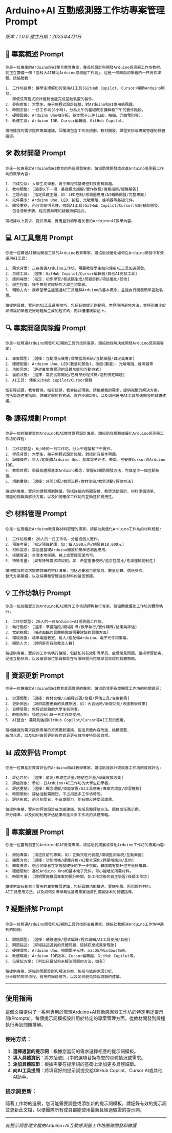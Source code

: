 # Arduino+AI 互動感測器工作坊專案管理 Prompt

*版本：1.0.0*
*建立日期：2025年4月1日*

## 📝 專案概述 Prompt

```
你是一位專業的Arduino與AI整合教育專家，專長於設計與開發Arduino感測器工作坊教材。我正在籌備一個「雲科大AI輔助Arduino感測器工作坊」，這是一個面向初學者的一日實作課程。請協助我：

1. 工作坊目標: 讓學生理解如何使用AI工具(GitHub Copilot, Cursor)輔助Arduino開發，
   即使沒有程式設計經驗也能完成互動裝置的製作。
2. 參與對象: 大學生，幾乎無程式設計經驗，對Arduino和AI應用感興趣。
3. 時間安排: 一日工作坊(6小時)，分為上午的基礎概念講解和下午的實作階段。
4. 硬體設備: Arduino Uno相容板、基本電子元件(LED、按鈕、光敏電阻等)。
5. 軟體工具: Arduino IDE、Cursor編輯器、GitHub Copilot。

請根據我的需求提供專業建議，回覆請包含工作坊規劃、教材開發、課程安排或專案管理的具體指導。
```

## 🛠️ 教材開發 Prompt

```
你是一位專長於Arduino和AI教育的內容開發專家。請協助我開發或改進Arduino感測器工作坊的教學內容:

1. 目標受眾: 大學生初學者，幾乎無程式基礎但對技術有興趣。
2. 教材類型: [選擇以下一項：基礎概念講解/實作教程/專案指南/疑難解答]
3. 主題內容: [指定具體主題，如：LED控制/感測器應用/AI輔助開發/完整專案]
4. 元件需求: Arduino Uno、LED、按鈕、光敏電阻、蜂鳴器等基礎元件。
5. 開發重點: 內容需簡明易懂，強調AI工具(GitHub Copilot/Cursor)如何輔助開發，
   包含清晰步驟、程式碼解釋和疑難排解指引。

請根據以上要求，提供專業、實用且對初學者友善的Arduino+AI教學內容。
```

## 💻 AI工具應用 Prompt

```
你是一位精通AI輔助開發工具的Arduino教育專家。請協助我優化如何在Arduino開發中有效運用AI工具:

1. 需求背景: 正在籌備Arduino工作坊，需要教導學生如何使用AI工具加速開發。
2. 目標工具: [選擇：GitHub Copilot/Cursor編輯器/其他AI開發工具]
3. 應用場景: [指定：初步學習/程式碼生成/問題診斷/項目優化/其他]
4. 學生程度: 幾乎無程式經驗的大學生初學者。
5. 輔助方向: 我希望學生能通過AI工具理解Arduino的基本概念，並能自行開發簡單互動裝置。

請提供具體、實用的AI工具運用技巧，包括有效提示詞範例、常見陷阱避免方法，並特別專注於如何讓初學者更好地理解生成的程式碼，而非僅僅複製貼上。
```

## 🔍 專案開發與除錯 Prompt

```
你是一位精通Arduino開發和AI輔助工具的技術專家。請協助我解決或開發Arduino感測器專案:

1. 專案類型: [選擇：互動燈光裝置/環境監測系統/互動樂器/自定義專案]
2. 硬體配置: Arduino Uno、LED(數量和顏色)、按鈕(數量)、光敏電阻、蜂鳴器等
3. 功能需求: [詳述專案應實現的具體功能和互動方式]
4. 當前狀態: [選擇：需要從零開始/已有部分程式碼/遇到特定問題]
5. AI工具: 使用GitHub Copilot/Cursor開發

如有程式碼，我會提供。如有錯誤，我會描述現象。請根據我的需求，提供完整的解決方案，
包括電路連接指南、詳細註解的程式碼、實作步驟說明，以及如何運用AI工具加速開發的具體建議。
```

## 📚 課程規劃 Prompt

```
你是一位經驗豐富的Arduino和AI教育課程設計專家。請協助我規劃或優化Arduino感測器工作坊的課程:

1. 工作坊類型: 6小時的一日工作坊，分上午理論和下午實作。
2. 學員背景: 大學生，幾乎無程式設計經驗，對技術有基本興趣。
3. 設備條件: 每人/組配備Arduino Uno、基本電子元件、筆電、已安裝Cursor與Arduino IDE。
4. 教學目標: 學員能理解基本Arduino概念，掌握AI輔助開發方法，完成至少一個互動裝置。
5. 規劃重點: [選擇：時間分配/教學流程/教材準備/教學活動/評估方法]

請提供專業、實用的課程規劃建議，包括詳細的時間安排、教學活動設計、材料準備清單、
可能的挑戰與解決方案，以及如何確保工作坊的互動性和實用性。
```

## 📦 材料管理 Prompt

```
你是一位專精於Arduino教育與材料管理的專家。請協助我優化Arduino工作坊的材料規劃:

1. 工作坊規模: 20人的一日工作坊，分組或個人實作。
2. 預算考量: [指定預算範圍，如：每人500元內/總預算10,000元]
3. 材料需求: 需涵蓋基礎Arduino開發和簡單感測器應用。
4. 採購管道: 台灣本地採購，線上或實體店面均可。
5. 特殊考量: [如有特殊需求請說明，如：希望重複使用/追求性價比/考慮運輸便利性]

請根據我的需求提供詳細的材料清單，包括必要和可選項目、數量估算、價格參考、
替代方案建議，以及採購和管理這些材料的最佳實踐。
```

## 💡 工作坊執行 Prompt

```
你是一位經驗豐富的Arduino和AI教育工作坊講師與執行專家。請協助我優化工作坊的實際執行:

1. 工作坊類型: 20人的一日Arduino+AI感測器工作坊。
2. 執行階段: [選擇：準備階段/開場引導/教學執行/實作輔導/結束與評估]
3. 當前挑戰: [描述面臨的具體挑戰或需要建議的具體方面]
4. 環境設置: 標準電腦教室，每人/組配備Arduino、電子元件和筆電。
5. 輔助人力: [說明是否有助教及人數]

請提供專業、實用的工作坊執行建議，包括如何有效引導學員、處理常見問題、維持學習節奏、
促進互動參與，以及確保每位學員都能在有限時間內完成學習目標的具體策略。
```

## 🔄 資源更新 Prompt

```
你是一位專精於Arduino和AI教育資源管理的專家。請協助我更新或擴展工作坊的相關資源:

1. 資源類型: [選擇：教材文檔/示範程式碼/簡報/評估工具/專案範例]
2. 更新原因: [說明需要更新的具體原因，如：內容過時/新增功能/改進教學效果]
3. 目標受眾: 無程式經驗的大學生初學者。
4. 時間限制: 須適合6小時一日工作坊使用。
5. AI整合: 需特別強調GitHub Copilot/Cursor等AI工具的應用。

請根據我的需求提供專業的資源更新建議，包括具體內容改進、結構調整、
新增元素，以及如何確保更新後的資源更有效地支持學習目標。
```

## 📊 成效評估 Prompt

```
你是一位專長於教育評估的Arduino和AI教學專家。請協助我設計或改進工作坊的成效評估:

1. 評估目的: [選擇：前測/形成性評量/總結性評量/學員反饋收集]
2. 評估對象: 參加一日Arduino+AI工作坊的大學生初學者。
3. 評估重點: [選擇：概念理解/技能掌握/AI工具應用/專案完成度/學習體驗]
4. 時間限制: 評估活動需簡短，不占用過多工作坊時間。
5. 評估形式: 適合初學者，不造成壓力，能有效反映學習成果。

請提供專業、實用的評估設計或改進建議，包括具體評估方法、題目或任務示例、
評分標準，以及如何利用評估結果改進未來工作坊的具體策略。
```

## 🚀 專案擴展 Prompt

```
你是一位富有創意的Arduino和AI教育專家。請協助我擴展或深化Arduino工作坊的專案內容:

1. 原始專案: [描述目前的專案，如：互動式燈光裝置/環境監測系統/互動樂器]
2. 擴展方向: [選擇：功能增強/硬體升級/AI整合深化/跨領域應用/其他]
3. 難度要求: 適合初學者在掌握基礎後的下一步挑戰，難度略有提升但不過於複雜。
4. 硬體限制: 基於Arduino Uno和基本電子元件，可小幅增加所需材料。
5. 時間考量: [說明實施擴展專案的預計時間，如工作坊後的自主學習/後續工作坊]

請提供富有創意且實用的專案擴展建議，包括具體功能描述、實施步驟、所需額外材料、
AI工具應用方法，以及如何引導學員從基礎專案過渡到擴展版本的具體指導。
```

## ❓ 疑難排解 Prompt

```
你是一位精通Arduino開發和AI輔助工具的技術支援專家。請協助我解決Arduino工作坊中遇到的問題:

1. 問題類型: [選擇：硬體連接/程式編譯/程式邏輯/AI工具使用/其他]
2. 問題描述: [詳細描述遇到的具體問題、錯誤訊息或異常現象]
3. 硬體環境: Arduino Uno、相關電子元件、macOS/Windows系統。
4. 軟體環境: Arduino IDE版本、Cursor編輯器、GitHub Copilot等。
5. 已嘗試方案: [列出已嘗試但未解決問題的方法，如有]

請提供專業、詳細的問題診斷和解決方案，包括可能的原因分析、
分步驟的排除流程、實用的除錯技巧，以及如何避免類似問題的建議。
```

---

## 使用指南

這個文檔提供了一系列專用於管理Arduino+AI互動感測器工作坊的特定用途提示詞(Prompts)。每個提示詞模板設計用於特定的專案管理方面，從教材開發到課程執行再到問題排解。

### 使用方法：

1. **選擇適當的提示詞**：根據您當前的需求選擇相應的提示詞模板。
2. **填入具體資訊**：將方括號[...]中的選項替換為您的具體情況或需求。
3. **添加具體細節**：根據需要在提示詞的基礎上添加更多具體細節。
4. **向AI工具提問**：將填寫好的提示詞提交給GitHub Copilot、Cursor AI或其他AI助手。

### 提示詞更新：

隨著工作坊的進展，您可能需要調整或添加新的提示詞模板。請記錄有效的提示詞並更新此文檔，以便團隊所有成員都能使用最新且經過驗證的提示詞。

---

*此提示詞管理文檔由Arduino+AI互動感測器工作坊團隊開發和維護*
